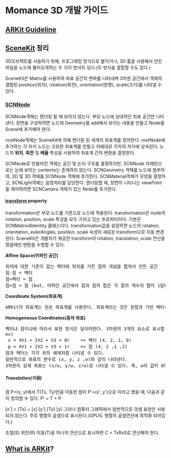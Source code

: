 # Momance 3D 개발 가이드

## [ARKit Guideline](https://developer.apple.com/ios/human-interface-guidelines/technologies/augmented-reality/)

## [SceneKit](https://developer.apple.com/documentation/scenekit) 정리
3D오브젝트를 사용하기 위해, 프로그래밍 방식으로 붙이거나, 3D 툴을 사용해서 만든 파일을 노드에 불러오게하는 두 가지 방식이 있다.(두 방식을 결합할 수도 있다.)

SceneKit은 Matrix를 사용하여 좌표 공간의 변화를 나타내며 3차원 공간에서 객체의 결합된 position(위치), rotation(회전), orientation(방향), scale(크기)를 나타낼 수 있다.

### [SCNNode](https://developer.apple.com/documentation/scenekit/scnnode)
SCNNode객체는 렌더링 될 때 보이지 않는다. 부모 노드에 상대적인 좌표 공간만 나타낸다. 장면을 구성하려면 노드에 Geometry를 add해서 보이는 내용을 만들고 Node를 Scene에 추가해야 한다.

rootNode객체는 SceneKit에 의해 렌더링 된 세계의 좌표계를 정의한다. rootNode에 추가하는 각 자식 노드는 고유한 좌표계를 만들고 차례대로 각자의 자식에 상속된다. 노드의 __위치__, __회전__ 및 __배율__ 특성을 사용하여 좌표계 간의 변환을 결정한다.

SCNNode로 만들어진 객체는 공간 및 논리 구조를 결정하지만, SCNNode 자체만으로는 눈에 보이는 contents는 존재하지 않는다. SCNGeometry 객체를 노드에 첨부하여, 2D 및 3D 객체를 SCNNode 객체에 추가한다. SCNMaterial객체가 모양을 결정하고, SCNLight객체는 음영처리를 담당한다. 렌더링할 때, 장면이 나타나는 viewPoint를 제어하려면 SCNCamera 객체가 있는 Node를 추가한다.

#### [transform](https://developer.apple.com/documentation/scenekit/scnnode/1407964-transform) property
transformation은 부모 노드를 기준으로 노드에 적용된다. transformation은 node의 rotation, position, scale 특성을 모두 가지고 있는 프로퍼티이다. 기본은 SCNMatrix4Identity 클래스이다.
transformation값을 설정하면 노드의 rotation, orientation, eulerAngles, position, scale 속성이 새로운 transform으로 자동 변경된다. SceneKit은 개발자가 제공한 transform이 rotation, translation, scale 연산을 했을때만 변환을 수행할 수 있다.

**Affine Space(어파인 공간)**
<pre>
위치에 대한 기준이 없는 벡터에 위치를 가진 점의 개념을 합쳐서 만든 공간
점-점 = 벡터
점+벡터 = 점
점+점 = 점 (but, 어파인 공간에서 점과 점의 합은 각 점의 계수의 합이 1일때만 허용된다. == Affine Sum)
</pre>

**Coordinate System(좌표계)**
<pre>
ARKit의 좌표계는 왼손 좌표계를 사용한다. 좌표계라는 것은 원점과 기반 벡터(다른 벡터를 스칼라 곱으로 나타낼 수 있는 단위 벡터)로  구성되는 프레임이다.
</pre>

**Homogeneous Coordinates(동차 좌표)**
<pre>
벡터냐 점이냐에 따라서 표현 방식은 달라야한다. 3차원의 3개의 요소로 표시할 것이 아니라 차원을 하나 올려서 4개의 요소로 표현하는 것이 동차 좌표이다.
ex)
 v = 4V1 + 2V2 + V3 + 0r    => 벡터 (4, 2, 1, 0)
 p = 4V1 + 2V2 + V3 + 1r    => 점 (4, 2 ,1 ,1)
점과 벡터는 각각 위의 예제처럼 나타낼 수 있다.
일반적으로 좌표의 변수로 (x, y, z ,w)와 같이 나타낸다.
3차원의 실제 좌표는 (x/w, y/w, z/w)로 나타낼 수 있다. 즉, w의 값이 0이냐 1이냐에 따라 점이냐 벡터냐로 나눌 수 있다.
</pre>

##### Translation(이동)
점 P=(x, y)에서 T(Tx, Ty)만큼 이동한 점이 P'=(x', y')으로 이라고 했을 때, 다음과 같이 정의할 수 있다.
  P' = T + P 

  [x'] = [Tx] + [x]
  [y']   [Ty]   [y]
그러나 컴퓨터 그래픽에서 일반적으로 덧셈 표현은 사용되지 않는다. 주로 행렬의 곱셈으로 표시된다.(GPU도 행렬의 곱셈연산에 최적화 되어있다.)




조절(S) 회전(R) 이동(T)을 하나의 연산으로 표시하면
C = TxRxS로 연산해야 한다.


## [What is ARKit](https://pilgwon.github.io/blog/2017/08/27/Why-is-ARKit-better-than-the-alternatives.html)?




